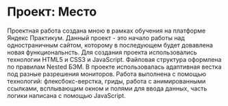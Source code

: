 # Проект: Место

Проектная работа создана мною в рамках обучения на платформе Яндекс Практикум.
Данный проект - это начало работы над одностраничным сайтом, которому в последующем будет довавлена новая функциональнсть.
Для создания проекта использовались технологии HTML5 и CSS3 и JavaScript. Файловая структура оформлена по правилам Nested БЭМ.
В проекте использовалась адаптивная вестка под разные разрешения мониторов.
Работа выполнена с помощью технологий: флексбокс-верстка, гриды, работа c анимированными ссылками, всплывающим окном и полями для ввода данных, часть логики написана с помощью JavaScript.
